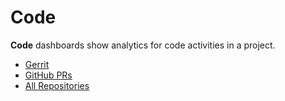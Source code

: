 # Code

**Code** dashboards show analytics for code activities in a project.

* [Gerrit](gerrit.md)
* [GitHub PRs](github.md)
* [All Repositories](all-repositories.md)



